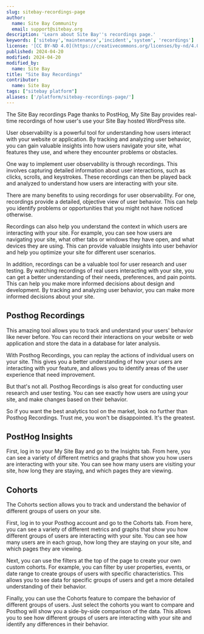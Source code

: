 ```yaml
---
slug: sitebay-recordings-page
author:
  name: Site Bay Community
  email: support@sitebay.org
description: 'Learn about Site Bay''s recordings page.'
keywords: ['sitebay','maintenance','incident','system', 'recordings']
license: '[CC BY-ND 4.0](https://creativecommons.org/licenses/by-nd/4.0)'
published: 2024-04-20
modified: 2024-04-20
modified_by:
  name: Site Bay
title: "Site Bay Recordings"
contributor:
  name: Site Bay
tags: ["sitebay platform"]
aliases: ['/platform/sitebay-recordings-page/']
---
```


The Site Bay recordings Page thanks to PostHog, My Site Bay provides real-time recordings of how user's use your Site Bay hosted WordPress site.

User observability is a powerful tool for understanding how users interact with your website or application. By tracking and analyzing user behavior, you can gain valuable insights into how users navigate your site, what features they use, and where they encounter problems or obstacles.

One way to implement user observability is through recordings. This involves capturing detailed information about user interactions, such as clicks, scrolls, and keystrokes. These recordings can then be played back and analyzed to understand how users are interacting with your site.

There are many benefits to using recordings for user observability. For one, recordings provide a detailed, objective view of user behavior. This can help you identify problems or opportunities that you might not have noticed otherwise.

Recordings can also help you understand the context in which users are interacting with your site. For example, you can see how users are navigating your site, what other tabs or windows they have open, and what devices they are using. This can provide valuable insights into user behavior and help you optimize your site for different user scenarios.

In addition, recordings can be a valuable tool for user research and user testing. By watching recordings of real users interacting with your site, you can get a better understanding of their needs, preferences, and pain points. This can help you make more informed decisions about design and development.
By tracking and analyzing user behavior, you can make more informed decisions about your site.

## Posthog Recordings

This amazing tool allows you to track and understand your users' behavior like never before. You can record their interactions on your website or web application and store the data in a database for later analysis.

With Posthog Recordings, you can replay the actions of individual users on your site. This gives you a better understanding of how your users are interacting with your feature, and allows you to identify areas of the user experience that need improvement.

But that's not all. Posthog Recordings is also great for conducting user research and user testing. You can see exactly how users are using your site, and make changes based on their behavior.

So if you want the best analytics tool on the market, look no further than Posthog Recordings. Trust me, you won't be disappointed. It's the greatest.

## PostHog Insights

First, log in to your My Site Bay and go to the Insights tab.
From here, you can see a variety of different metrics and graphs that show you how users are interacting with your site.
You can see how many users are visiting your site, how long they are staying, and which pages they are viewing.

## Cohorts

The Cohorts section allows you to track and understand the behavior of different groups of users on your site.

First, log in to your Posthog account and go to the Cohorts tab.
From here, you can see a variety of different metrics and graphs that show you how different groups of users are interacting with your site.
You can see how many users are in each group, how long they are staying on your site, and which pages they are viewing.

Next, you can use the filters at the top of the page to create your own custom cohorts. For example, you can filter by user properties, events, or date range to create groups of users with specific characteristics. This allows you to see data for specific groups of users and get a more detailed understanding of their behavior.

Finally, you can use the Cohorts feature to compare the behavior of different groups of users. Just select the cohorts you want to compare and Posthog will show you a side-by-side comparison of the data.
This allows you to see how different groups of users are interacting with your site and identify any differences in their behavior.